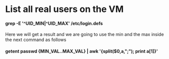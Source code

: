 <h1>List all real users on the VM</h1>



<h4>grep -E '^UID_MIN|^UID_MAX' /etc/login.defs</h4>

Here we will get a result and we are going to use the min and the max inside the next command as follows
<h4>getent passwd {MIN_VAL..MAX_VAL} |  awk '{split($0,a,";"); print a[1]}'</h4>

